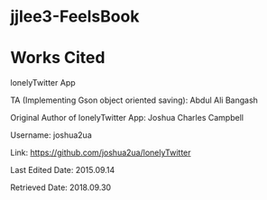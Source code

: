 # jjlee3-FeelsBook

Works Cited
===================
lonelyTwitter App

TA (Implementing Gson object oriented saving): 
Abdul Ali Bangash

Original Author of lonelyTwitter App:
Joshua Charles Campbell

Username:
joshua2ua

Link:
https://github.com/joshua2ua/lonelyTwitter

Last Edited Date:
2015.09.14

Retrieved Date:
2018.09.30
